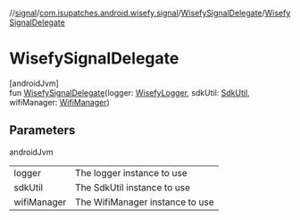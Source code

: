 //[signal](../../../index.md)/[com.isupatches.android.wisefy.signal](../index.md)/[WisefySignalDelegate](index.md)/[WisefySignalDelegate](-wisefy-signal-delegate.md)

# WisefySignalDelegate

[androidJvm]\
fun [WisefySignalDelegate](-wisefy-signal-delegate.md)(logger: [WisefyLogger](../../../../core/core/com.isupatches.android.wisefy.core.logging/-wisefy-logger/index.md), sdkUtil: [SdkUtil](../../../../core/core/com.isupatches.android.wisefy.core.util/-sdk-util/index.md), wifiManager: [WifiManager](https://developer.android.com/reference/kotlin/android/net/wifi/WifiManager.html))

## Parameters

androidJvm

| | |
|---|---|
| logger | The logger instance to use |
| sdkUtil | The SdkUtil instance to use |
| wifiManager | The WifiManager instance to use |
